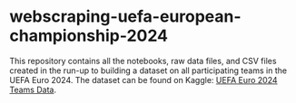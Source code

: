 # webscraping-uefa-european-championship-2024

This repository contains all the notebooks, raw data files, and CSV files created in the run-up to building a dataset on all participating teams in the UEFA Euro 2024. The dataset can be found on Kaggle: [UEFA Euro 2024 Teams Data](https://www.kaggle.com/datasets/introverstein/uefa-euro-2024-teams-data).
